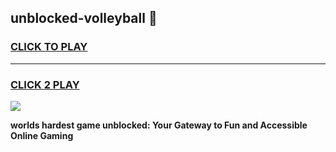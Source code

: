 
## unblocked-volleyball 👋
<h3>
<a href="https://premium.freeplayer.one?title=unblocked-volleyball&ref=14F">CLICK TO PLAY</a></h3>
<hr>

<h3>
<a href="https://premium.freeplayer.one?title=unblocked-volleyball&ref=14F">CLICK 2 PLAY</a>
  
</h3>

<a href="https://premium.freeplayer.one?title=unblocked-volleyball&ref=12F/"><img src="https://clearcache.store/games.png"></a>


**worlds hardest game unblocked: Your Gateway to Fun and Accessible Online Gaming**

